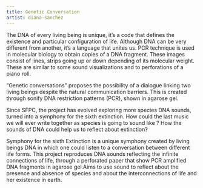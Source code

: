 ```yaml
---
title: Genetic Conversation
artist: diana-sanchez
---
```

The DNA of every living being is unique, it’s a code that defines the existence and particular configuration of life. Although DNA can be very different from another, it’s a language that unites us. PCR technique is used in molecular biology to obtain copies of a DNA fragment. These images consist of lines, strips going up or down depending of its molecular weight. These are similar to some sound visualizations and to perforations of a piano roll.

“Genetic conversations” proposes the possibility of a dialogue linking two living beings despite the natural communication barriers. This is created through sonify  DNA restriction patterns (PCR), shown in agarose gel.

Since SFPC, the project has evolved exploring more species DNA sounds, turned into a symphony for the sixth extinction. How could the last music we will ever write together as species is going to sound like ? How the sounds of DNA could help us to reflect about extinction?

Symphony for the sixth Extinction is a unique symphony created by living beings DNA in which one could listen to a conversation between different life forms. 
This project reproduces DNA sounds reflecting the infinite connections of life, through a perforated paper that show PCR amplified DNA fragments in agarose gel.Aims to use sound to reflect about the presence and absence of species and about the interconnections of life and her existence in earth.